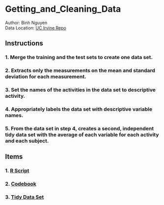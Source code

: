 # Getting_and_Cleaning_Data
Author: Binh Nguyen <br />
Data Location: [UC Irvine Repo](https://d396qusza40orc.cloudfront.net/getdata%2Fprojectfiles%2FUCI%20HAR%20Dataset.zip)

## Instructions
### 1. Merge the training and the test sets to create one data set.
### 2. Extracts only the measurements on the mean and standard deviation for each measurement.
### 3. Set the names of the activities in the data set to descriptive activity.
### 4. Appropriately labels the data set with descriptive variable names.
### 5. From the data set in step 4, creates a second, independent tidy data set with the average of each variable for each activity and each subject.

## Items
### 1. [R Script](https://github.com/nktbinh/Getting_and_Cleaning_Data/blob/master/run_analysis.R)
### 2. [Codebook](https://github.com/nktbinh/Getting_and_Cleaning_Data/blob/master/Codebook.md)
### 3. [Tidy Data Set](https://github.com/nktbinh/Getting_and_Cleaning_Data/blob/master/final.txt)

